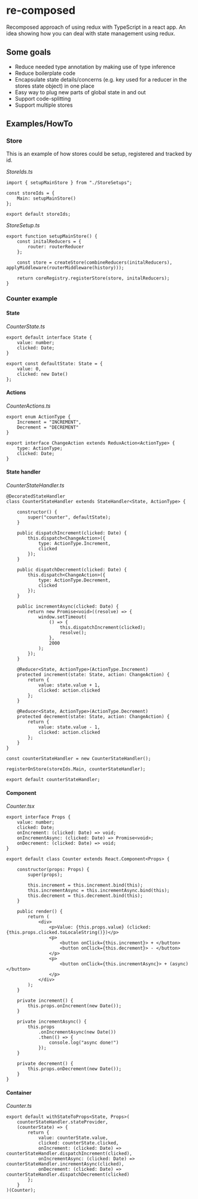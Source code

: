 re-composed
===========
Recomposed approach of using redux with TypeScript in a react app. An idea showing how you can deal with state management using redux.  
## Some goals
* Reduce needed type annotation by making use of type inference
* Reduce boilerplate code 
* Encapsulate state details/concerns (e.g. key used for a reducer in the stores state object) in one place
* Easy way to plug new parts of global state in and out
* Support code-splitting
* Support multiple stores

## Examples/HowTo

### Store

This is an example of how stores could be setup, registered and tracked by id.

_StoreIds.ts_
```tsx
import { setupMainStore } from "./StoreSetups";

const storeIds = {
    Main: setupMainStore()
};

export default storeIds;
```

_StoreSetup.ts_
```tsx
export function setupMainStore() {
    const initalReducers = {
        router: routerReducer
    };

    const store = createStore(combineReducers(initalReducers), applyMiddleware(routerMiddleware(history)));

    return coreRegistry.registerStore(store, initalReducers);
}
```

### Counter example

#### State

_CounterState.ts_
```tsx
export default interface State {
    value: number;
    clicked: Date;
}

export const defaultState: State = {
    value: 0,
    clicked: new Date()
};
```

#### Actions

_CounterActions.ts_
```tsx
export enum ActionType {
    Increment = "INCREMENT",
    Decrement = "DECREMENT"
}

export interface ChangeAction extends ReduxAction<ActionType> {
    type: ActionType;
    clicked: Date;
}
```

#### State handler

_CounterStateHandler.ts_
```tsx
@DecoratedStateHandler
class CounterStateHandler extends StateHandler<State, ActionType> {

    constructor() {
        super("counter", defaultState);
    }

    public dispatchIncrement(clicked: Date) {
        this.dispatch<ChangeAction>({
            type: ActionType.Increment,
            clicked
        });
    }

    public dispatchDecrement(clicked: Date) {
        this.dispatch<ChangeAction>({
            type: ActionType.Decrement,
            clicked
        });
    }

    public incrementAsync(clicked: Date) {
        return new Promise<void>((resolve) => {
            window.setTimeout(
                () => {
                    this.dispatchIncrement(clicked);
                    resolve();
                },
                2000
            );
        });
    }

    @Reducer<State, ActionType>(ActionType.Increment)
    protected increment(state: State, action: ChangeAction) {
        return {
            value: state.value + 1,
            clicked: action.clicked
        };
    }

    @Reducer<State, ActionType>(ActionType.Decrement)
    protected decrement(state: State, action: ChangeAction) {
        return {
            value: state.value - 1,
            clicked: action.clicked
        };
    }
}

const counterStateHandler = new CounterStateHandler();

registerOnStore(storeIds.Main, counterStateHandler);

export default counterStateHandler;
```

#### Component

_Counter.tsx_
```tsx
export interface Props {
    value: number;
    clicked: Date;
    onIncrement: (clicked: Date) => void;
    onIncrementAsync: (clicked: Date) => Promise<void>;
    onDecrement: (clicked: Date) => void;
}

export default class Counter extends React.Component<Props> {

    constructor(props: Props) {
        super(props);

        this.increment = this.increment.bind(this);
        this.incrementAsync = this.incrementAsync.bind(this);
        this.decrement = this.decrement.bind(this);
    }

    public render() {
        return (
            <div>
                <p>Value: {this.props.value} (clicked: {this.props.clicked.toLocaleString()})</p>
                <p>
                    <button onClick={this.increment}> + </button>
                    <button onClick={this.decrement}> - </button>
                </p>
                <p>
                    <button onClick={this.incrementAsync}> + (async) </button>
                </p>
            </div>
        );
    }

    private increment() {
        this.props.onIncrement(new Date());
    }

    private incrementAsync() {
        this.props
            .onIncrementAsync(new Date())
            .then(() => {
                console.log("async done!")
            });
    }

    private decrement() {
        this.props.onDecrement(new Date());
    }
}
```

#### Container

_Counter.ts_
```tsx
export default withStateToProps<State, Props>(
    counterStateHandler.stateProvider,
    (counterState) => {
        return {
            value: counterState.value,
            clicked: counterState.clicked,
            onIncrement: (clicked: Date) => counterStateHandler.dispatchIncrement(clicked),
            onIncrementAsync: (clicked: Date) => counterStateHandler.incrementAsync(clicked),
            onDecrement: (clicked: Date) => counterStateHandler.dispatchDecrement(clicked)
        };
    }
)(Counter);
```